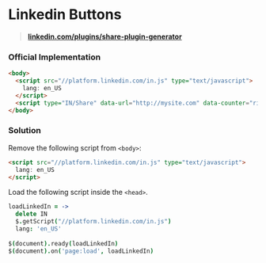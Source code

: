 # Linkedin Buttons

> **[linkedin.com/plugins/share-plugin-generator](https://developer.linkedin.com/plugins/share-plugin-generator)**

### Official Implementation

```html
<body>
  <script src="//platform.linkedin.com/in.js" type="text/javascript">
    lang: en_US
  </script>
  <script type="IN/Share" data-url="http://mysite.com" data-counter="right"></script>  
</body>
```

### Solution


Remove the following script from `<body>`:

```html
<script src="//platform.linkedin.com/in.js" type="text/javascript">
  lang: en_US
</script>
```

Load the following script inside the `<head>`.

```coffeescript
loadLinkedIn = ->
  delete IN
  $.getScript("//platform.linkedin.com/in.js")
  lang: 'en_US'
 
$(document).ready(loadLinkedIn)
$(document).on('page:load', loadLinkedIn)
```

